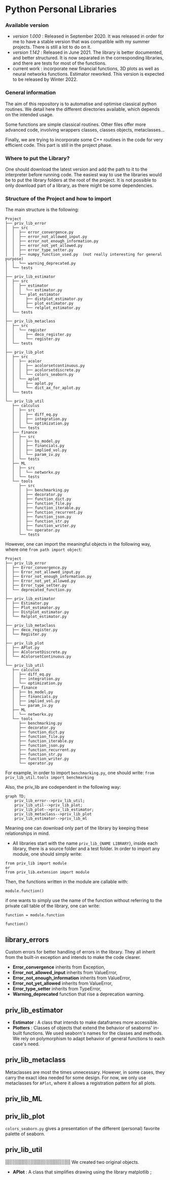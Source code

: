 # Python Personal Libraries

### Available version

* *version 1.000* :  Released in September 2020. 
It was released in order for me to have a stable version that was compatible with my summer projects. 
There is still a lot to do on it. 
* *version 1.142* : Released in June 2021. 
The library is better documented, and better structured.
It is now separated in the corresponding libraries, and there are tests for most of the functions.
* current work : incorporate new financial functions, 3D plots as well as neural networks functions. 
Estimator reworked. This version is expected to be released by Winter 2022.



### General information

The aim of this repository is to automatise and optimise classical python routines. 
We detail here the different directories available, which depends on the intended usage. 

Some functions are simple classical routines. 
Other files offer more advanced code, involving wrappers classes, classes objects, metaclasses…

Finally, we are trying to incorporate some C++ routines in the code for very efficient code. This part is still in the project phase.
 
### Where to put the Library?
One should download the latest version and add the path to it to the interpreter before running code.
The easiest way to use the libraries would be to put the library folders at the root of the project. 
It is not possible to only download part of a library, as there might be some dependencies.

### Structure of the Project and how to import

The main structure is the following:
```
Project
├── priv_lib_error 
│  ├── src
│  │  ├── error_convergence.py
│  │  ├── error_not_allowed_input.py
│  │  ├── error_not_enough_information.py
│  │  ├── error_not_yet_allowed.py
│  │  ├── error_type_setter.py
│  │  ├── numpy_function_used.py  (not really interesting for general purpose)
│  │  └── warning_deprecated.py
│  └── tests
│
├── priv_lib_estimator 
│  ├── src
│  │  ├── estimator
│  │  │  └── estimator.py
│  │  └── plot_estimator
│  │     ├── distplot_estimator.py
│  │     ├── plot_estimator.py
│  │     └── relplot_estimator.py
│  └── tests
│
├── priv_lib_metaclass 
│  ├── src
│  │  └── register
│  │     ├── deco_register.py
│  │     └── register.py
│  └── tests
│
├── priv_lib_plot 
│  ├── src
│  │  ├── acolor
│  │  │  ├── acolorsetcontinuous.py
│  │  │  ├── acolorsetdiscrete.py
│  │  │  └── colors_seaborn.py
│  │  └── aplot
│  │     ├── aplot.py
│  │     └── dict_ax_for_aplot.py
│  └── tests
│
└── priv_lib_util 
   ├── calculus
   │  ├── src
   │  │  ├── diff_eq.py
   │  │  ├── integration.py
   │  │  └── optimization.py
   │  └── tests
   ├── finance
   │  ├── src
   │  │  ├── bs_model.py
   │  │  ├── financials.py
   │  │  ├── implied_vol.py
   │  │  └── param_iv.py
   │  └── tests
   ├── ML  
   │  ├── src
   │  │  └── networkx.py
   │  └── tests
   └── tools
      ├── src
      │  ├── benchmarking.py
      │  ├── decorator.py
      │  ├── function_dict.py
      │  ├── function_file.py
      │  ├── function_iterable.py
      │  ├── function_recurrent.py
      │  ├── function_json.py
      │  ├── function_str.py
      │  ├── function_writer.py
      │  └── operator.py
      └── tests
```

However, one can import the meaningful objects in the following way, where one `from path import object`:



```
Project
├── priv_lib_error 
│  ├── Error_convergence.py
│  ├── Error_not_allowed_input.py
│  ├── Error_not_enough_information.py
│  ├── Error_not_yet_allowed.py
│  ├── Error_type_setter.py
│  └── deprecated_function.py
│
├── priv_lib_estimator 
│  ├── Estimator.py
│  ├── Plot_estimator.py
│  ├── Distplot_estimator.py
│  └── Relplot_estimator.py
│
├── priv_lib_metaclass 
│  ├── deco_register.py
│  └── Register.py
│
├── priv_lib_plot 
│  ├── APlot.py
│  ├── AColorsetDiscrete.py
│  └── AColorsetContinuous.py
│
└── priv_lib_util 
   ├── calculus
   │  ├── diff_eq.py
   │  ├── integration.py
   │  └── optimization.py
   ├── finance
   │  ├── bs_model.py
   │  ├── financials.py
   │  ├── implied_vol.py
   │  └── param_iv.py
   ├── ML  
   │  └── networkx.py
   └── tools
      ├── benchmarking.py
      ├── decorator.py
      ├── function_dict.py
      ├── function_file.py
      ├── function_iterable.py
      ├── function_json.py
      ├── function_recurrent.py
      ├── function_str.py
      ├── function_writer.py
      └── operator.py
```




For example, in order to import `benchmarking.py`, one should write:  `from priv_lib_util.tools import benchmarking`

Also, the priv_lib are codependent in the following way:

```mermaid
graph TD;
    priv_lib_error-->priv_lib_util;
    priv_lib_util-->priv_lib_plot;
    priv_lib_plot-->priv_lib_estimator;
    priv_lib_metaclass-->priv_lib_plot
    priv_lib_estimator-->priv_lib_ml

```

Meaning one can download only part of the library by keeping these relationships in mind.

* All libraries start with the name `priv_lib_{NAME LIBRARY}`,
inside each library,  there is a source folder and a test folder. In order to import any module, one should simply write:

```
from priv_lib import module
or
from priv_lib.extension import module
```

Then, the functions written in the module are callable with:

```
module.function()
```

if one wants to simply use the name of the function without referring to the private call table of the library, one can write:

```
function = module.function

function()
```


## library_errors

Custom errors for better handling of errors in the library. They all inherit from the built-in exception and intends to make the code clearer.

* **Error_convergence** inherits from Exception,
* **Error_not_allowed_input** inherits from ValueError,
* **Error_not_enough_information** inherits from ValueError,
* **Error_not_yet_allowed** inherits from ValueError,
* **Error_type_setter** inherits from TypeError,
* **Warning_deprecated** function that rise a deprecation warning.

## priv_lib_estimator

* **Estimator** : A class that intends to make dataframes more accessible.
* **Plotters** : Classes of objects that extend the behavior of seaborns' in-built functions. 
  We used seaborn's names for the classes and methods. 
  We rely on polymorphism to adapt behavior of general functions to each case's need.
  
## priv_lib_metaclass
Metaclasses are most the times unnecessary. However, in some cases, they carry the exact idea needed for some design. 
For now, we only use metaclasses for `APlot`, where it allows a registration pattern for all plots.

## priv_lib_ML

## priv_lib_plot

`colors_seaborn.py` gives a presentation of the different (personal) favorite palette of seaborn.
## priv_lib_util



||||||||||||||||||||||||||||||||||||||||||||
We created two original objects. 

* **APlot** : A class that simplifies drawing using the library matplotlib ; 
